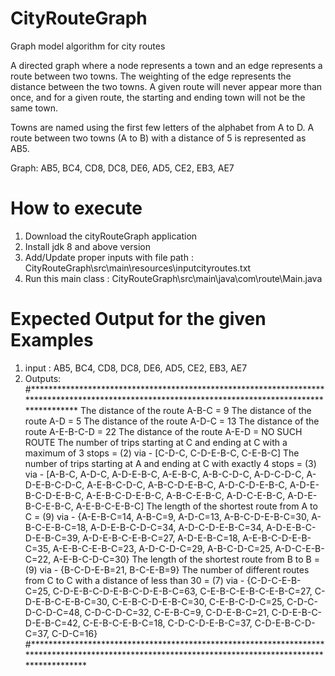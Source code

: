 # CityRouteGraph
Graph model algorithm for city routes

A directed graph where a node represents a town and an edge represents a route between two towns.  The weighting of the edge represents the distance between the two towns.  A given route will never appear more than once, and for a given route, the starting and ending town will not be the same town.

Towns are named using the first few letters of the alphabet from A to D.  A route between two towns (A to B) with a distance of 5 is represented as AB5.

Graph: AB5, BC4, CD8, DC8, DE6, AD5, CE2, EB3, AE7

# How to execute
1. Download the cityRouteGraph application
2. Install jdk 8 and above version
3. Add/Update proper inputs with file path : CityRouteGraph\src\main\resources\inputcityroutes.txt 
4. Run this main class : CityRouteGraph\src\main\java\com\route\Main.java

# Expected Output for the given Examples
1. input : AB5, BC4, CD8, DC8, DE6, AD5, CE2, EB3, AE7
2. Outputs:
#***************************************************************************************************************************************************
The distance of the route A-B-C = 9
The distance of the route A-D = 5
The distance of the route A-D-C = 13
The distance of the route A-E-B-C-D = 22
The distance of the route A-E-D = NO SUCH ROUTE
The number of trips starting at C and ending at C with a maximum of 3 stops = (2) via - [C-D-C, C-D-E-B-C, C-E-B-C]
The number of trips starting at A and ending at C with exactly 4 stops = (3) via - [A-B-C, A-D-C, A-D-E-B-C, A-E-B-C, A-B-C-D-C, A-D-C-D-C, A-D-E-B-C-D-C, A-E-B-C-D-C, A-B-C-D-E-B-C, A-D-C-D-E-B-C, A-D-E-B-C-D-E-B-C, A-E-B-C-D-E-B-C, A-B-C-E-B-C, A-D-C-E-B-C, A-D-E-B-C-E-B-C, A-E-B-C-E-B-C]
The length of the shortest route from A to C = (9) via - {A-E-B-C=14, A-B-C=9, A-D-C=13, A-B-C-D-E-B-C=30, A-B-C-E-B-C=18, A-D-E-B-C-D-C=34, A-D-C-D-E-B-C=34, A-D-E-B-C-D-E-B-C=39, A-D-E-B-C-E-B-C=27, A-D-E-B-C=18, A-E-B-C-D-E-B-C=35, A-E-B-C-E-B-C=23, A-D-C-D-C=29, A-B-C-D-C=25, A-D-C-E-B-C=22, A-E-B-C-D-C=30}
The length of the shortest route from B to B = (9) via - {B-C-D-E-B=21, B-C-E-B=9}
The number of different routes from C to C with a distance of less than 30 = (7) via - {C-D-C-E-B-C=25, C-D-E-B-C-D-E-B-C-D-E-B-C=63, C-E-B-C-E-B-C-E-B-C=27, C-D-E-B-C-E-B-C=30, C-E-B-C-D-E-B-C=30, C-E-B-C-D-C=25, C-D-C-D-C-D-C=48, C-D-C-D-C=32, C-E-B-C=9, C-D-E-B-C=21, C-D-E-B-C-D-E-B-C=42, C-E-B-C-E-B-C=18, C-D-C-D-E-B-C=37, C-D-E-B-C-D-C=37, C-D-C=16}
#*****************************************************************************************************************************************************


